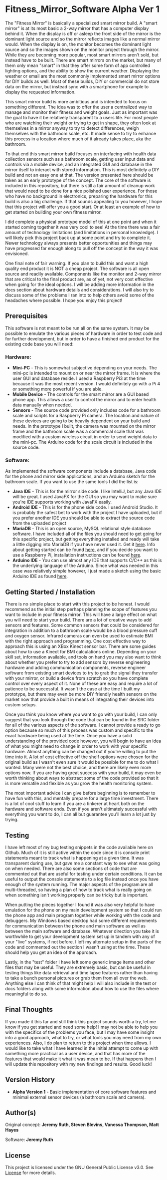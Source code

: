 # Fitness_Mirror_Software Alpha Ver 1

The "Fitness Mirror" is basically a specialized smart mirror build. A "smart mirror" is at its most basic a 2-way mirror that has a computer display behind it. When the display is off or asleep the front side of the mirror is the dominant light source and so the mirror reflects images like a normal mirror would. When the display is on, the monitor becomes the dominant light source and so the images shown on the monitor project through the mirror. While they are becoming more popular, most smart mirrors aren't sold, but instead have to be built. There are smart mirrors on the market, but many of them only mean "smart" in that they offer some form of app controlled lighting options, and the ability to show the current weather. Displaying the weather or email are the most commonly implemented smart mirror options for DIY builds as well. Most of these builds, DIY or commercial do not store data on the mirror, but instead sync with a smartphone for example to display the requested information.

This smart mirror build is more ambitious and is intended to focus on something different. The idea was to offer the user a centralized way to manage and monitor their fitness and weight goals. Just as important was the goal to have it be relatively transparent to a users life. For most people who are watching their weight or trying to get in shape, they often look at themselves in a mirror anyway to try to detect differences, weigh themselves with the bathroom scale, etc. It made sense to try to enhance this process in a location where much of it already takes place, aka the bathroom. 

To that end this smart mirror build focuses on interfacing with health data collection sensors such as a bathroom scale, getting user input data and controls via a mobile device, and an integrated GUI and database in the mirror itself to interact with stored information. This is most definitely a DIY build and not an easy one at that. The version presented here should be taken as an early prototype of the concept. The core of the software is included in this repository, but there is still a fair amount of cleanup work that would need to be done for a nice polished user experience. For those who have no background in electronics, preparing the hardware for this build is also a big challenge. If that sounds appealing to you however, I hope that this project will offer you a good start. Or at least an example of how to get started on building your own fitness mirror.

I did complete a physical prototype model of this at one point and when it started coming together it was very cool to see! At the time there was a fair amount of technology limitations (and limitations in personal knowledge). I will likely pick this project back up at some point and try to complete it. Newer technology always presents better opportunities and things may have progressed far enough along to pull off the concept in the way it was envisioned.

One final note of fair warning. If you plan to build this and want a high quality end product it is NOT a cheap project. The software is all open source and readily available. Components like the monitor and 2-way mirror that are critical to the final product are, as of yet, not very cost effective when going for the ideal options. I will be adding more information in the docs section about hardware details and considerations. I will also try to discuss some of the problems I ran into to help others avoid some of the headaches where possible. I hope you enjoy this project!

## Prerequisites 

This software is not meant to be run all on the same system. It may be possible to emulate the various pieces of hardware in order to test code and for further development, but in order to have a finished end product for the existing code base you will need:

### Hardware:
* **Mini-PC** - This is somewhat subjective depending on your needs. The mini-pc is intended to mount on or near the mirror frame. It is where the user GUI and database reside. I used a Raspberry Pi3 at the time because it was the most recent version. I would definitely go with a Pi 4 or something more powerful if you are able.
* **Mobile Device** - The controls for the smart mirror are a GUI based phone app. This allows a user to control the mirror and to enter health data manually when needed.
* **Sensors** - The source code provided only includes code for a bathroom scale and scripts for a Raspberry Pi camera. The location and nature of these devices are going to be heavily dependent on your build and needs. In the prototype I built, the camera was mounted on the mirror frame and the bathroom scale was a commercial scale that was modified with a custom wireless circuit in order to send weight data to the mini-pc. The Arduino code for the scale circuit is included in the source code.

### Software:
As implemented the software components include a database, Java code for the phone and mirror side applications, and an Arduino sketch for the bathroom scale. If you want to use the same tools I did the list is:
* **Java IDE** - This is for the mirror side code. I like IntelliJ, but any Java IDE will be great. I used JavaFX for the GUI so you may want to make sure you're IDE supports working with JavaFX easily.
* **Android IDE** - This is for the phone side code. I used Android Studio. It is probably the safest bet to work with the project I have uploaded, but if you prefer another IDE you should be able to extract the source code from the uploaded project
* **MariaDB** - This is an open source, MySQL relational style database software. I have included all of the files you should need to get going for this specific project, but getting everything installed and ready will take a little digging into MariaDB if you have never used it. Get it [here](https://mariadb.org/download/). Info about getting started can be found [here](https://mariadb.com/get-started-with-mariadb/), and if you decide you want to use a Raspberry Pi, installation instructions can be found [here](https://r00t4bl3.com/post/how-to-install-mysql-mariadb-server-on-raspberry-pi).
* **Arduino IDE** - You can use almost any IDE that supports C/C++ as this is the underlying language of the Arduino. Since what was needed in this case was relatively simple however, I just made a sketch using the basic Arduino IDE as found [here](https://www.arduino.cc/en/main/software).

## Getting Started / Installation

There is no simple place to start with this project to be honest. I would recommend as the initial step perhaps planning the scope of features you want to include in your fitness mirror. This will have a large effect on what you will need to start your build. There are a lot of creative ways to add sensors and features. Some common sensors that could be considered for integration in addition to a bathroom scale would be a blood pressure cuff and oxygen sensor. Infrared cameras can even be used to estimate BMI with the right approach and programming. One cost effective way to approach this is using an XBox Kinect sensor bar. There are some guides about how to use a Kinect for BMI calculations online. Depending on your skill set, information available, and tools on hand you may also want to think about whether you prefer to try to add sensors by reverse engineering hardware and adding communication components, reverse engineer software from existing smart devices to try to grab the signal they transfer with your mirror, or build a device from scratch so you have complete control over every aspect of it. None of these are easy and require a lot of patience to be successful. It wasn't the case at the time I built my prototype, but there may even be more DIY friendly health sensors on the market now that provide a built in means of integrating their devices into custom setups.

Once you think you know where you want to go with your build, I can only suggest that you look through the code that can be found in the SRC folder for all of the various aspects of the software. I cannot provide a ready to go option because so much of this process was custom and specific to the exact hardware being used at the time. Once you have a solid understanding of the provided code however, you will begin to have an idea of what you might need to change in order to work with your specific hardware. Almost anything can be changed out if you're willing to put the time into it. A lot of cost effective off the shelf options were chosen for the original build as I wasn't even sure it would be possible for me to do what I wanted. Many were not the best choice, and there are likely even more options now. If you are having great success with your build, it may even be worth thinking about ways to abstract some of the code provided so that it is more versatile and flexible as you grow the health monitoring system.

The most important advice I can give before beginning is to remember to have fun with this, and mentally prepare for a large time investment. There is a lot of cool stuff to learn if you are a tinkerer at heart both on the hardware and software ends. Even if you aren't ultimately successful with everything you want to do, I can all but guarantee you'll learn a lot just by trying.

## Testing

I have left most of my bug testing snippets in the code available here on Github. Much of it is still active within the code since it is console print statements meant to track what is happening at a given time. It was transparent during use, but gave me a constant way to see what was going on when needed. There are also some sections of code that are commented out that are useful for testing under certain conditions. It can be useful to output the console statements to a log file instead once you have enough of the system running. The major aspects of the program are all multi-threaded, so having a plan of how to track what is really going on when something isn't working properly can be tricky but is important.

When putting the pieces together I found it was also very helpful to have emulation for the phone on my main development system so that I could run the phone app and main program together while working with the code and debuggers. My Windows based desktop had some different requirements for communication between the phone and main software as well as between the main software and database. Whatever direction you take it is worthwhile to get your development system set up in tandem with any of your "live" systems, if not before. I left my alternate setup in the parts of the code and commented out the section I wasn't using at the time. These should help you get an idea of the approach.

Lastly, in the "test" folder I have left some generic image items and other files that may be useful. They are extremely basic, but can be useful in testing things like data retrieval and time lapse features rather than having to take a bunch personal pictures or grab them from all over the web. Anything else I can think of that might help I will also include in the test or docs folders along with some information about how to use the files where meaningful to do so.

## Final Thoughts

If you made it this far and still think this project sounds worth a try, let me know if you get started and need some help! I may not be able to help you with the specifics of the problems you face, but I may have some insight into a good approach, what to try, or what tools you may need from my own experiences. Also, I do plan to return to this project when time allows. I would like to take what I have learned in the initial attempt to come up with something more practical as a user device, and that has more of the features that would make it what it was mean to be. If that happens then I will update this repository with my new findings and results. Good luck!

## Version History

* **Alpha Version 1** - Basic implementation of core software features and minimal external sensor devices (a bathroom scale and camera).

## Author(s)

Original concept: 
**Jeremy Ruth, Steven Blevins, Vanessa Thompson, Matt Hayes**

Software: 
**Jeremy Ruth**

## License

This project is licensed under the GNU General Public License v3.0. See [License](https://github.com/Jeremy-Ruth/Fitness_Mirror_Software/blob/master/LICENSE) for more details.
